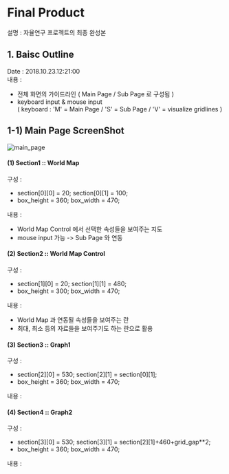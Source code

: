 # Final Product  
설명 : 자율연구 프로젝트의 최종 완성본  
  
## 1. Baisc Outline  
Date : 2018.10.23.12:21:00  
내용 :  
  - 전체 화면의 가이드라인 ( Main Page / Sub Page 로 구성됨 )  
  - keyboard input & mouse input  
  ( keyboard : 'M' = Main Page / 'S' = Sub Page / 'V' = visualize gridlines )  
  
## 1-1) Main Page ScreenShot
![main_page](https://user-images.githubusercontent.com/42968884/47333610-7f240f00-d6be-11e8-812a-bb090a400906.JPG)  
#### (1) Section1 :: World Map  
구성 :  
- section[0][0] = 20; section[0][1] = 100;  
- box_height = 360; box_width = 470;  

내용 :  
- World Map Control 에서 선택한 속성들을 보여주는 지도  
- mouse input 가능 -> Sub Page 와 연동  

#### (2) Section2 :: World Map Control  
구성 :  
- section[1][0] = 20; section[1][1] = 480;  
- box_height = 300; box_width = 470;  

내용 :  
- World Map 과 연동될 속성들을 보여주는 란  
- 최대, 최소 등의 자료들을 보여주기도 하는 란으로 활용   

#### (3) Section3 :: Graph1  
구성 :  
- section[2][0] = 530; section[2][1] = section[0][1];  
- box_height = 360; box_width = 470;  

내용 :  

#### (4) Section4 :: Graph2  
구성 :  
- section[3][0] = 530; section[3][1] = section[2][1]+460+grid_gap**2;  
- box_height = 360; box_width = 470;  

내용 :  

